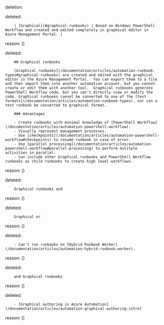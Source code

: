 deletion:

deleted:

		| [Graphical](#graphical-runbooks) | Based on Windows PowerShell Workflow and created and edited completely in graphical editor in Azure Management Portal. |

reason: ()

deleted:

		## Graphical runbooks
		
		[Graphical runbooks](/documentation/articles/automation-runbook-types#graphical-runbooks) are created and edited with the graphical editor in the Azure Management Portal.  You can export them to a file and then import them into another automation account, but you cannot create or edit them with another tool.  Graphical runbooks generate PowerShell Workflow code, but you can't directly view or modify the code. Graphical runbooks cannot be converted to one of the [text formats](/documentation/articles/automation-runbook-types), nor can a text runbook be converted to graphical format.
		
		### Advantages
		
		- Create runbooks with minimal knowledge of [PowerShell Workflow](/documentation/articles/automation-powershell-workflow).
		- Visually represent management processes.
		- Use [checkpoints](/documentation/articles/automation-powershell-workflow#checkpoints) to resume runbook in case of error.
		- Use [parallel processing](/documentation/articles/automation-powershell-workflow#parallel-processing) to perform mulitple activities in parallel.
		- Can include other Graphical runbooks and PowerShell Workflow runbooks as child runbooks to create high level workflows.

reason: ()

deleted:

		Graphical runbooks and

reason: ()

deleted:

		Graphical or

reason: ()

deleted:

		- Can't run runbooks on [Hybrid Runbook Worker](/documentation/articles/automation-hybrid-runbook-worker).

reason: ()

deleted:

		and Graphical runbooks

reason: ()

deleted:

		- [Graphical authoring in Azure Automation](/documentation/articles/automation-graphical-authoring-intro)

reason: ()

